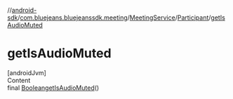//[android-sdk](../../../../index.md)/[com.bluejeans.bluejeanssdk.meeting](../../index.md)/[MeetingService](../index.md)/[Participant](index.md)/[getIsAudioMuted](get-is-audio-muted.md)



# getIsAudioMuted  
[androidJvm]  
Content  
final [Boolean](https://developer.android.com/reference/kotlin/java/lang/Boolean.html)[getIsAudioMuted](get-is-audio-muted.md)()  
  



